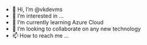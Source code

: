 - 👋 Hi, I’m @vkdevms
- 👀 I’m interested in ...
- 🌱 I’m currently learning Azure Cloud
- 💞️ I’m looking to collaborate on any new technology
- 📫 How to reach me ...

<!---
vkdevms/vkdevms is a ✨ special ✨ repository because its `README.md` (this file) appears on your GitHub profile.
You can click the Preview link to take a look at your changes.
--->
